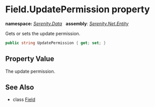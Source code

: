 # Field.UpdatePermission property
**namespace:** *[Serenity.Data](../../README.md#serenity.data-namespace)*   **assembly**: *[Serenity.Net.Entity](../../README.md)*

Gets or sets the update permission.

```csharp
public string UpdatePermission { get; set; }
```

## Property Value

The update permission.

## See Also

* class [Field](../Field.md)